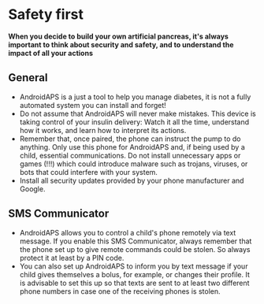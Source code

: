 # Safety first

**When you decide to build your own artificial pancreas, it's always important to think about security and safety, and to understand the impact of all your actions**

## General

* AndroidAPS is a just a tool to help you manage diabetes, it is not a fully automated system you can install and forget!
* Do not assume that AndroidAPS will never make mistakes. This device is taking control of your insulin delivery: Watch it all the time, understand how it works, and learn how to interpret its actions.
* Remember that, once paired, the phone can instruct the pump to do anything. Only use this phone for AndroidAPS and, if being used by a child, essential communications. Do not install unnecessary apps or games (!!!) which could introduce malware such as trojans, viruses, or bots that could interfere with your system.
* Install all security updates provided by your phone manufacturer and Google.

## SMS Communicator

* AndroidAPS allows you to control a child's phone remotely via text message. If you enable this SMS Communicator, always remember that the phone set up to give remote commands could be stolen. So always protect it at least by a PIN code.
* You can also set up AndroidAPS to inform you by text message if your child gives themselves a bolus, for example, or changes their profile. It is advisable to set this up so that texts are sent to at least two different phone numbers in case one of the receiving phones is stolen.
